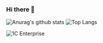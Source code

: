 ### Hi there 👋
![Anurag's github stats](https://github-readme-stats.vercel.app/api?username=johnnyshut&show_icons=true)
![Top Langs](https://github-readme-stats.vercel.app/api/top-langs/?username=johnnyshut&hide=TeX&layout=compact)

![1C Enterprise](https://img.shields.io/badge/-1C%20Enterprise-yellow)

<!--
**johnnyshut/johnnyshut** is a ✨ _special_ ✨ repository because its `README.md` (this file) appears on your GitHub profile.

Here are some ideas to get you started:

- 🔭 I’m currently working on ...
- 🌱 I’m currently learning ...
- 👯 I’m looking to collaborate on ...
- 🤔 I’m looking for help with ...
- 💬 Ask me about ...
- 📫 How to reach me: ...
- 😄 Pronouns: ...
- ⚡ Fun fact: ...
-->
